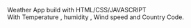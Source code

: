 Weather App build with HTML/CSS/JAVASCRIPT  
With Temperature , humidity , Wind speed and Country Code.
